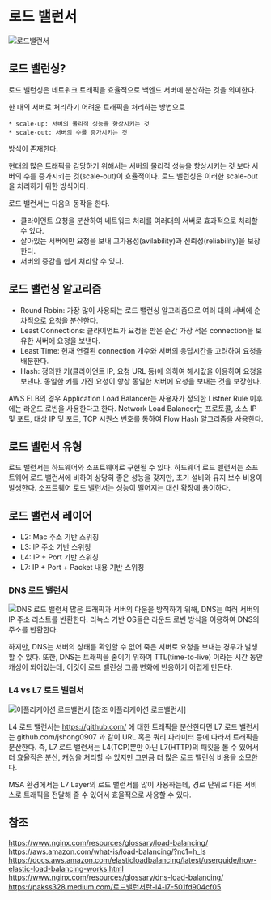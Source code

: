# 로드 밸런서
![로드밸런서](https://www.nginx.com/wp-content/uploads/2014/07/what-is-load-balancing-diagram-NGINX.png)

## 로드 밸런싱?
로드 밸런싱은 네트워크 트래픽을 효율적으로 백엔드 서버에 분산하는 것을 의미한다.

한 대의 서버로 처리하기 어려운 트래픽을 처리하는 방법으로
```
* scale-up: 서버의 물리적 성능을 향상시키는 것
* scale-out: 서버의 수를 증가시키는 것
```
방식이 존재한다.

현대의 많은 트래픽을 감당하기 위해서는 서버의 물리적 성능을 향상시키는 것 보다 서버의 수를 증가시키는 것(scale-out)이 효율적이다.
로드 밸런싱은 이러한 scale-out 을 처리하기 위한 방식이다.

로드 밸런서는 다음의 동작을 한다.
- 클라이언트 요청을 분산하여 네트워크 처리를 여러대의 서버로 효과적으로 처리할 수 있다.
- 살아있는 서버에만 요청을 보내 고가용성(avilability)과 신뢰성(reliability)을 보장한다.
- 서버의 증감을 쉽게 처리할 수 있다.

## 로드 밸런싱 알고리즘
- Round Robin: 가장 많이 사용되는 로드 밸런싱 알고리즘으로 여러 대의 서버에 순차적으로 요청을 분산한다.
- Least Connections: 클라이언트가 요청을 받은 순간 가장 적은 connection을 보유한 서버에 요청을 보낸다.
- Least Time: 현재 연결된 connection 개수와 서버의 응답시간을 고려하여 요청을 배분한다.
- Hash: 정의한 키(클라이언트 IP, 요청 URL 등)에 의하여 해시값을 이용하여 요청을 보낸다. 동일한 키를 가진 요청이 항상 동일한 서버에 요청을 보내는 것을 보장한다.

AWS ELB의 경우 Application Load Balancer는 사용자가 정의한 Listner Rule 이후에는 라운드 로빈을 사용한다고 한다.
Network Load Balancer는 프로토콜, 소스 IP 및 포트, 대상 IP 및 포트, TCP 시퀀스 번호를 통하여 Flow Hash 알고리즘을 사용한다.

## 로드 밸런서 유형
로드 밸런서는 하드웨어와 소프트웨어로 구현될 수 있다.
하드웨어 로드 밸런서는 소프트웨어 로드 밸런서에 비하여 상당히 좋은 성능을 갖지만, 초기 설비와 유지 보수 비용이 발생한다.
소프트웨어 로드 밸런서는 성능이 떨어지는 대신 확장에 용이하다.

## 로드 밸런서 레이어
- L2: Mac 주소 기반 스위칭
- L3: IP 주소 기반 스위칭
- L4: IP + Port 기반 스위칭
- L7: IP + Port + Packet 내용 기반 스위칭

### DNS 로드 밸런서
![DNS 로드 밸런서](https://avinetworks.com/wp-content/uploads/2022/01/DNS-load-balancing-diagram-2.png)
많은 트래픽과 서버의 다운을 방직하기 위해, DNS는 여러 서버의 IP 주소 리스트를 반환한다.
리눅스 기반 OS들은 라운드 로빈 방식을 이용하여 DNS의 주소를 반환한다.

하지만, DNS는 서버의 상태를 확인할 수 없어 죽은 서버로 요청을 보내는 경우가 발생할 수 있다.
또한, DNS는 트래픽을 줄이기 위하여 TTL(time-to-live) 이라는 시간 동안 캐싱이 되어있는데, 이것이 로드 밸런싱 그룹 변화에 반응하기 어렵게 만든다.

### L4 vs L7 로드 밸런서
![어플리케이션 로드밸런서](https://docs.aws.amazon.com/ko_kr/elasticloadbalancing/latest/application/images/component_architecture.png)
[참조 어플리케이션 로드밸런서]

L4 로드 밸런서는 https://github.com/ 에 대한 트래픽을 분산한다면 L7 로드 밸런서는 github.com/jshong0907 과 같이 URL 혹은 쿼리 파라미터 등에 따라서 트래픽을 분산한다.
즉, L7 로드 밸런서는 L4(TCP)뿐만 아닌 L7(HTTP)의 패킷을 볼 수 있어서 더 효율적은 분산, 캐싱을 처리할 수 있지만 그만큼 더 많은 로드 밸런싱 비용을 소모한다.

MSA 환경에서는 L7 Layer의 로드 밸런서를 많이 사용하는데, 경로 단위로 다른 서비스로 트래픽을 전달해 줄 수 있어서 효율적으로 사용할 수 있다.



## 참조
https://www.nginx.com/resources/glossary/load-balancing/
https://aws.amazon.com/what-is/load-balancing/?nc1=h_ls
https://docs.aws.amazon.com/elasticloadbalancing/latest/userguide/how-elastic-load-balancing-works.html
https://www.nginx.com/resources/glossary/dns-load-balancing/
https://pakss328.medium.com/로드밸런서란-l4-l7-501fd904cf05